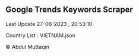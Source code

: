 

## Google Trends Keywords Scraper 
 
Last Update 27-06-2023 , 20:53:10

Country List :
VIETNAM.json



© Abdul Muttaqin 
